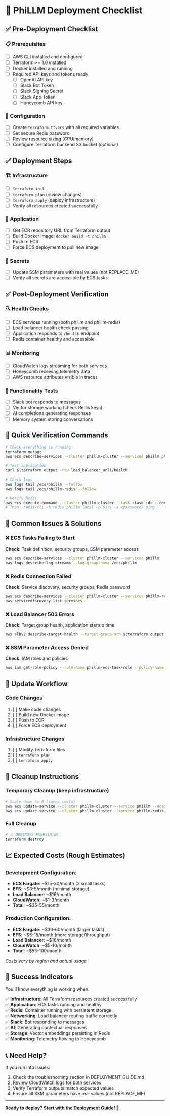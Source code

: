 # 🚀 PhiLLM Deployment Checklist

## ✅ Pre-Deployment Checklist

### 📋 Prerequisites
- [ ] AWS CLI installed and configured
- [ ] Terraform >= 1.0 installed  
- [ ] Docker installed and running
- [ ] Required API keys and tokens ready:
  - [ ] OpenAI API key
  - [ ] Slack Bot Token
  - [ ] Slack Signing Secret
  - [ ] Slack App Token
  - [ ] Honeycomb API key

### 🔧 Configuration
- [ ] Create `terraform.tfvars` with all required variables
- [ ] Set secure Redis password
- [ ] Review resource sizing (CPU/memory)
- [ ] Configure Terraform backend S3 bucket (optional)

## ✅ Deployment Steps

### 🏗️ Infrastructure
- [ ] `terraform init`
- [ ] `terraform plan` (review changes)
- [ ] `terraform apply` (deploy infrastructure)
- [ ] Verify all resources created successfully

### 🐳 Application
- [ ] Get ECR repository URL from Terraform output
- [ ] Build Docker image: `docker build -t phillm .`
- [ ] Push to ECR
- [ ] Force ECS deployment to pull new image

### 🔐 Secrets
- [ ] Update SSM parameters with real values (not REPLACE_ME)
- [ ] Verify all secrets are accessible by ECS tasks

## ✅ Post-Deployment Verification

### 🔍 Health Checks
- [ ] ECS services running (both phillm and phillm-redis)
- [ ] Load balancer health check passing
- [ ] Application responds to `/health` endpoint
- [ ] Redis container healthy and accessible

### 📊 Monitoring
- [ ] CloudWatch logs streaming for both services
- [ ] Honeycomb receiving telemetry data
- [ ] AWS resource attributes visible in traces

### 🧪 Functionality Tests
- [ ] Slack bot responds to messages
- [ ] Vector storage working (check Redis keys)
- [ ] AI completions generating responses
- [ ] Memory system storing conversations

## 🎯 Quick Verification Commands

```bash
# Check everything is running
terraform output
aws ecs describe-services --cluster phillm-cluster --services phillm phillm-redis

# Test application
curl $(terraform output -raw load_balancer_url)/health

# Check logs
aws logs tail /ecs/phillm --follow
aws logs tail /ecs/phillm-redis --follow

# Verify Redis
aws ecs execute-command --cluster phillm-cluster --task <task-id> --container phillm --interactive --command "/bin/sh"
# Then: redis-cli -h redis.phillm.local -p 6379 -a <password> ping
```

## 🚨 Common Issues & Solutions

### ❌ ECS Tasks Failing to Start
**Check**: Task definition, security groups, SSM parameter access
```bash
aws ecs describe-services --cluster phillm-cluster --services phillm
aws logs describe-log-streams --log-group-name /ecs/phillm
```

### ❌ Redis Connection Failed
**Check**: Service discovery, security groups, Redis password
```bash
aws ecs describe-services --cluster phillm-cluster --services phillm-redis
aws servicediscovery list-services
```

### ❌ Load Balancer 503 Errors
**Check**: Target group health, application startup time
```bash
aws elbv2 describe-target-health --target-group-arn $(terraform output -raw target_group_arn)
```

### ❌ SSM Parameter Access Denied
**Check**: IAM roles and policies
```bash
aws iam get-role-policy --role-name phillm-ecs-task-role --policy-name phillm-ecs-task-policy
```

## 🔄 Update Workflow

### Code Changes
1. [ ] Make code changes
2. [ ] Build new Docker image
3. [ ] Push to ECR
4. [ ] Force ECS deployment

### Infrastructure Changes
1. [ ] Modify Terraform files
2. [ ] `terraform plan`
3. [ ] `terraform apply`

## 🧹 Cleanup Instructions

### Temporary Cleanup (keep infrastructure)
```bash
# Scale down to 0 (saves costs)
aws ecs update-service --cluster phillm-cluster --service phillm --desired-count 0
aws ecs update-service --cluster phillm-cluster --service phillm-redis --desired-count 0
```

### Full Cleanup
```bash
# ⚠️ DESTROYS EVERYTHING
terraform destroy
```

## 📈 Expected Costs (Rough Estimates)

### Development Configuration:
- **ECS Fargate**: ~$15-30/month (2 small tasks)
- **EFS**: ~$3-5/month (minimal storage)
- **Load Balancer**: ~$16/month
- **CloudWatch**: ~$1-3/month
- **Total**: ~$35-55/month

### Production Configuration:
- **ECS Fargate**: ~$30-60/month (larger tasks)
- **EFS**: ~$5-15/month (more storage/throughput)
- **Load Balancer**: ~$16/month
- **CloudWatch**: ~$5-10/month
- **Total**: ~$55-100/month

*Costs vary by region and actual usage*

## 🎉 Success Indicators

You'll know everything is working when:

✅ **Infrastructure**: All Terraform resources created successfully  
✅ **Application**: ECS tasks running and healthy  
✅ **Redis**: Container running with persistent storage  
✅ **Networking**: Load balancer routing traffic correctly  
✅ **Slack**: Bot responding to messages  
✅ **AI**: Generating contextual responses  
✅ **Storage**: Vector embeddings persisting in Redis  
✅ **Monitoring**: Telemetry flowing to Honeycomb  

## 📞 Need Help?

If you run into issues:
1. Check the troubleshooting section in DEPLOYMENT_GUIDE.md
2. Review CloudWatch logs for both services
3. Verify Terraform outputs match expected values
4. Ensure all SSM parameters have real values (not REPLACE_ME)

---

**Ready to deploy? Start with the [Deployment Guide](DEPLOYMENT_GUIDE.md)! 🚀**
